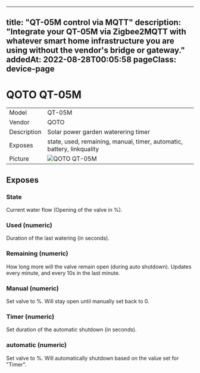 ---
 title: "QT-05M control via MQTT"
 description: "Integrate your QT-05M via Zigbee2MQTT with whatever smart home infrastructure you are using without the vendor's bridge or gateway."
 addedAt: 2022-08-28T00:05:58
 pageClass: device-page
 ---

 # QOTO QT-05M

 |     |     |
 |-----|-----|
 | Model | QT-05M  |
 | Vendor  | QOTO  |
 | Description | Solar power garden waterering timer |
 | Exposes | state, used, remaining, manual, timer, automatic, battery, linkquality |
 | Picture | ![QOTO QT-05M ](https://www.zigbee2mqtt.io/images/devices/QT-05M.jpg) |


 ## Exposes

 ### State
 Current water flow (Opening of the valve in %). 

 ### Used (numeric)
 Duration of the last watering (in seconds).

 ### Remaining (numeric)
 How long more will the valve remain open (during auto shutdown). Updates every minute, and every 10s in the last minute.

 ### Manual (numeric)
 Set valve to %. Will stay open until manually set back to 0.

 ### Timer (numeric)
 Set duration of the automatic shutdown (in seconds).

 ### automatic (numeric)
 Set valve to %. Will automatically shutdown based on the value set for "Timer".

